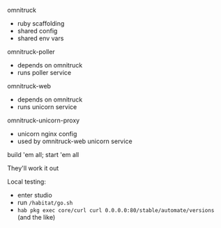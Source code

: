 omnitruck
- ruby scaffolding
- shared config
- shared env vars

omnitruck-poller
- depends on omnitruck
- runs poller service

omnitruck-web
- depends on omnitruck
- runs unicorn service

omnitruck-unicorn-proxy
- unicorn nginx config
- used by omnitruck-web unicorn service

build 'em all; start 'em all

They'll work it out

Local testing:
- enter studio
- run `/habitat/go.sh`
- `hab pkg exec core/curl curl 0.0.0.0:80/stable/automate/versions` (and the like)
